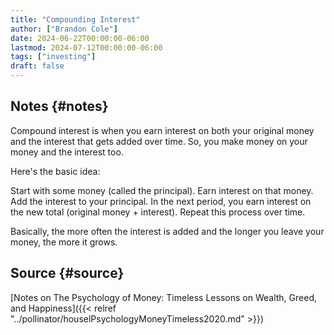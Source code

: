 ```yaml
---
title: "Compounding Interest"
author: ["Brandon Cole"]
date: 2024-06-22T00:00:00-06:00
lastmod: 2024-07-12T00:00:00-06:00
tags: ["investing"]
draft: false
---
```


## Notes {#notes}

Compound interest is when you earn interest on both your original money and the interest that gets added over time. So, you make money on your money and the interest too.

Here's the basic idea:

Start with some money (called the principal).
Earn interest on that money.
Add the interest to your principal.
In the next period, you earn interest on the new total (original money + interest).
Repeat this process over time.

Basically, the more often the interest is added and the longer you leave your money, the more it grows.


## Source {#source}

[Notes on The Psychology of Money: Timeless Lessons on Wealth, Greed, and Happiness]({{< relref "../pollinator/houselPsychologyMoneyTimeless2020.md" >}})
